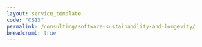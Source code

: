```yaml
---
layout: service_template
code: "CS13"
permalink: /consulting/software-sustainability-and-longevity/
breadcrumb: true
---
```

